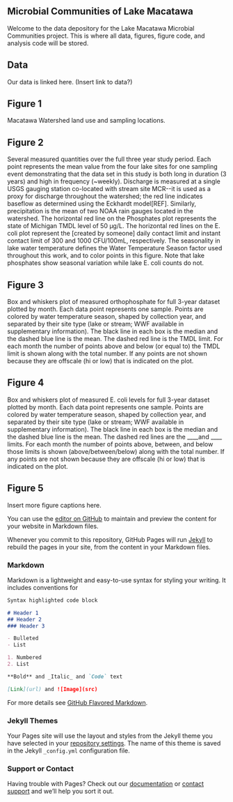 ## Microbial Communities of Lake Macatawa

Welcome to the data depository for the Lake Macatawa Microbial Communities project. This is where all data, figures, figure code, and analysis code will be stored.

## Data

Our data is linked here. (Insert link to data?)

## Figure 1

Macatawa Watershed land use and sampling locations.

## Figure 2

Several measured quantities over the full three year study period. Each point represents the mean value from the four lake sites for one sampling event demonstrating that the data set in this study is both long in duration (3 years) and high in frequency (~weekly). Discharge is measured at a single USGS gauging station co-located with stream site MCR--it is used as a proxy for discharge throughout the watershed; the red line indicates baseflow as determined using the Eckhardt model[REF]. Similarly, precipitation is the mean of two NOAA rain gauges located in the watershed. The horizontal red line on the Phosphates plot represents the state of Michigan TMDL level of 50 μg/L. The horizontal red lines on the E. coli plot represent the [created by someone] daily contact limit and instant contact limit of 300 and 1000 CFU/100mL, respectively. The seasonality in lake water temperature defines the Water Temperature Season factor used throughout this work, and to color points in this figure. Note that lake phosphates show seasonal variation while lake E. coli counts do not.

## Figure 3

Box and whiskers plot of measured orthophosphate for full 3-year dataset plotted by month. Each data point represents one sample. Points are colored by water temperature season, shaped by collection year, and separated by their site type (lake or stream; WWF available in supplementary information). The black line in each box is the median and the dashed blue line is the mean. The dashed red line is the TMDL limit. For each month the number of points above and below (or equal to) the TMDL limit is shown along with the total number. If any points are not shown because they are offscale (hi or low) that is indicated on the plot.

## Figure 4

Box and whiskers plot of measured E. coli levels for full 3-year dataset plotted by month. Each data point represents one sample. Points are colored by water temperature season, shaped by collection year, and separated by their site type (lake or stream; WWF available in supplementary information). The black line in each box is the median and the dashed blue line is the mean. The dashed red lines are the ____and ____ limits. For each month the number of points above, between, and below those limits is shown (above/between/below) along with the total number. If any points are not shown because they are offscale (hi or low) that is indicated on the plot.

## Figure 5

Insert more figure captions here.








You can use the [editor on GitHub](https://github.com/aabest/bestlab/edit/gh-pages/index.md) to maintain and preview the content for your website in Markdown files.

Whenever you commit to this repository, GitHub Pages will run [Jekyll](https://jekyllrb.com/) to rebuild the pages in your site, from the content in your Markdown files.

### Markdown

Markdown is a lightweight and easy-to-use syntax for styling your writing. It includes conventions for

```markdown
Syntax highlighted code block

# Header 1
## Header 2
### Header 3

- Bulleted
- List

1. Numbered
2. List

**Bold** and _Italic_ and `Code` text

[Link](url) and ![Image](src)
```

For more details see [GitHub Flavored Markdown](https://guides.github.com/features/mastering-markdown/).

### Jekyll Themes

Your Pages site will use the layout and styles from the Jekyll theme you have selected in your [repository settings](https://github.com/aabest/bestlab/settings). The name of this theme is saved in the Jekyll `_config.yml` configuration file.

### Support or Contact

Having trouble with Pages? Check out our [documentation](https://docs.github.com/categories/github-pages-basics/) or [contact support](https://github.com/contact) and we’ll help you sort it out.
